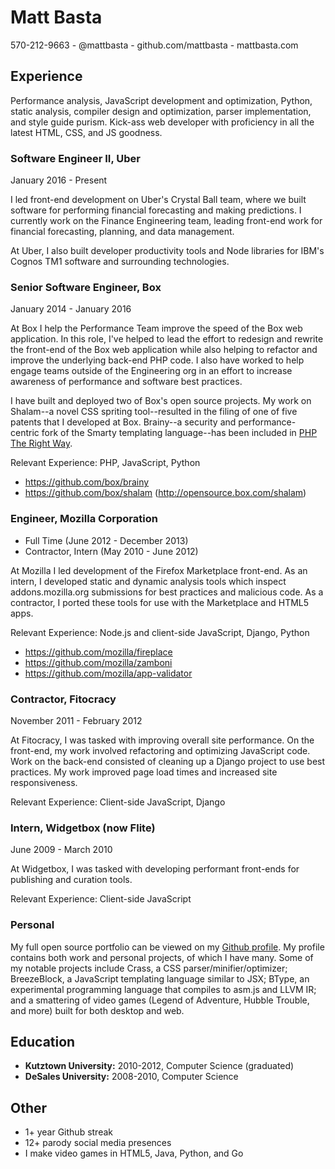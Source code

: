 # Matt Basta

570-212-9663 - @mattbasta - github.com/mattbasta - mattbasta.com

## Experience

Performance analysis, JavaScript development and optimization, Python,
static analysis, compiler design and optimization, parser implementation,
and style guide purism. Kick-ass web developer with proficiency in all
the latest HTML, CSS, and JS goodness.


### Software Engineer II, Uber

January 2016 - Present

I led front-end development on Uber's Crystal Ball team, where we built
software for performing financial forecasting and making predictions. I
currently work on the Finance Engineering team, leading front-end work
for financial forecasting, planning, and data management.

At Uber, I also built developer productivity tools and Node libraries
for IBM's Cognos TM1 software and surrounding technologies.


### Senior Software Engineer, Box

January 2014 - January 2016

At Box I help the Performance Team improve the speed of the Box web
application. In this role, I've helped to lead the effort to redesign and
rewrite the front-end of the Box web application while also helping to
refactor and improve the underlying back-end PHP code. I also have worked
to help engage teams outside of the Engineering org in an effort to
increase awareness of performance and software best practices.

I have built and deployed two of Box's open source projects. My work on
Shalam--a novel CSS spriting tool--resulted in the filing of one of five
patents that I developed at Box. Brainy--a security and performance-
centric fork of the Smarty templating language--has been included in
[PHP The Right Way](http://www.phptherightway.com/#compiled_templates).

Relevant Experience: PHP, JavaScript, Python

* https://github.com/box/brainy
* https://github.com/box/shalam (http://opensource.box.com/shalam)


### Engineer, Mozilla Corporation

* Full Time (June 2012 - December 2013)
* Contractor, Intern (May 2010 - June 2012)

At Mozilla I led development of the Firefox Marketplace front-end. As an
intern, I developed static and dynamic analysis tools which inspect
addons.mozilla.org submissions for best practices and malicious code. As a
contractor, I ported these tools for use with the Marketplace and HTML5 apps.

Relevant Experience: Node.js and client-side JavaScript, Django, Python

* https://github.com/mozilla/fireplace
* https://github.com/mozilla/zamboni
* https://github.com/mozilla/app-validator


### Contractor, Fitocracy

November 2011 - February 2012

At Fitocracy, I was tasked with improving overall site performance. On the
front-end, my work involved refactoring and optimizing JavaScript code. Work on
the back-end consisted of cleaning up a Django project to use best practices.
My work improved page load times and increased site responsiveness.

Relevant Experience: Client-side JavaScript, Django


### Intern, Widgetbox (now Flite)

June 2009 - March 2010

At Widgetbox, I was tasked with developing performant front-ends for publishing
and curation tools.

Relevant Experience: Client-side JavaScript


### Personal

My full open source portfolio can be viewed on my
[Github profile](https://github.com/mattbasta). My profile contains both
work and personal projects, of which I have many. Some of my notable
projects include Crass, a CSS parser/minifier/optimizer; BreezeBlock, a
JavaScript templating language similar to JSX; BType, an experimental
programming language that compiles to asm.js and LLVM IR; and a smattering
of video games (Legend of Adventure, Hubble Trouble, and more) built for
both desktop and web.


## Education

* **Kutztown University:** 2010-2012, Computer Science (graduated)
* **DeSales University:** 2008-2010, Computer Science


## Other

* 1+ year Github streak
* 12+ parody social media presences
* I make video games in HTML5, Java, Python, and Go
